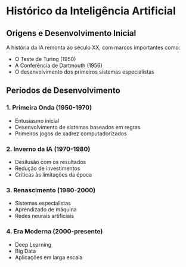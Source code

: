 # Histórico da Inteligência Artificial

## Origens e Desenvolvimento Inicial

A história da IA remonta ao século XX, com marcos importantes como:
- O Teste de Turing (1950)
- A Conferência de Dartmouth (1956)
- O desenvolvimento dos primeiros sistemas especialistas

## Períodos de Desenvolvimento

### 1. Primeira Onda (1950-1970)
- Entusiasmo inicial
- Desenvolvimento de sistemas baseados em regras
- Primeiros jogos de xadrez computadorizados

### 2. Inverno da IA (1970-1980)
- Desilusão com os resultados
- Redução de investimentos
- Críticas às limitações da época

### 3. Renascimento (1980-2000)
- Sistemas especialistas
- Aprendizado de máquina
- Redes neurais artificiais

### 4. Era Moderna (2000-presente)
- Deep Learning
- Big Data
- Aplicações em larga escala 